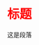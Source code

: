 <html>
<head>
<title></title>
<style type="text/css">
</style>
<body>
<h1 style="color:red">标题</h1>
<p>这是段落</p>
</body>
</html>

